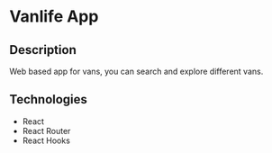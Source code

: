 
# Vanlife App

## Description
Web based app for vans, you can search and explore different vans.

## Technologies
* React
* React Router
* React Hooks
